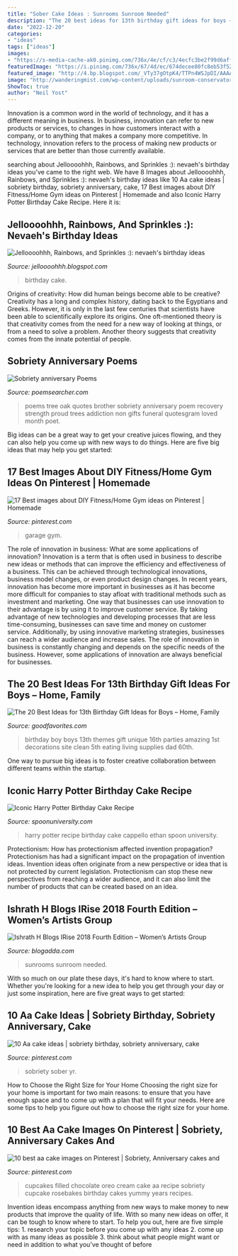 ```yaml
---
title: "Sober Cake Ideas : Sunrooms Sunroom Needed"
description: "The 20 best ideas for 13th birthday gift ideas for boys – home, family"
date: "2022-12-20"
categories:
- "ideas"
tags: ["ideas"]
images:
- "https://s-media-cache-ak0.pinimg.com/736x/4e/cf/c3/4ecfc3be2f99d6aff283049dc554fa47.jpg"
featuredImage: "https://i.pinimg.com/736x/67/4d/ec/674decee80fc8eb53f523265346a7da1--oreo-cupcakes-yummy-cupcakes.jpg"
featured_image: "http://4.bp.blogspot.com/_VTy37gOtpK4/TTPn4WSJpDI/AAAAAAAAAkE/NixaDViVx_4/s1600/b338e_cake1495.jpg"
image: "http://wanderingmist.com/wp-content/uploads/sunroom-conservatory-as-formal-living-areas-are-great-for-enteraining-and-living.jpg"
ShowToc: true
author: "Neil Yost"
---
```



Innovation is a common word in the world of technology, and it has a different meaning in business. In business, innovation can refer to new products or services, to changes in how customers interact with a company, or to anything that makes a company more competitive. In technology, innovation refers to the process of making new products or services that are better than those currently available.

	

		
searching about Jelloooohhh, Rainbows, and Sprinkles :): nevaeh&#039;s birthday ideas you've came to the right web. We have 8 Images about Jelloooohhh, Rainbows, and Sprinkles :): nevaeh&#039;s birthday ideas like 10 Aa cake ideas | sobriety birthday, sobriety anniversary, cake, 17 Best images about DIY Fitness/Home Gym ideas on Pinterest | Homemade and also Iconic Harry Potter Birthday Cake Recipe. Here it is:
		
    
## Jelloooohhh, Rainbows, And Sprinkles :): Nevaeh&#039;s Birthday Ideas

<img loading=lazy src="http://4.bp.blogspot.com/_VTy37gOtpK4/TTPn4WSJpDI/AAAAAAAAAkE/NixaDViVx_4/s1600/b338e_cake1495.jpg" onerror="this.onerror=null;this.src='https://tse4.mm.bing.net/th?id=OIP.VsfZ8vUi4xUc_6JAD6AIpAAAAA&amp;pid=15.1';" alt="Jelloooohhh, Rainbows, and Sprinkles :): nevaeh&#039;s birthday ideas">

_Source: jelloooohhh.blogspot.com_

>birthday cake. 

	

Origins of creativity: How did human beings become able to be creative?
Creativity has a long and complex history, dating back to the Egyptians and Greeks. However, it is only in the last few centuries that scientists have been able to scientifically explore its origins. One oft-mentioned theory is that creativity comes from the need for a new way of looking at things, or from a need to solve a problem. Another theory suggests that creativity comes from the innate potential of people.

    
## Sobriety Anniversary Poems

<img loading=lazy src="https://www.poemsearcher.com/images/poemsearcher/50/5054e9612cd457f55e906637b930405a.jpeg" onerror="this.onerror=null;this.src='https://tse4.mm.bing.net/th?id=OIP.bzj9fQEwebT9cjl4Oa3KggHaJY&amp;pid=15.1';" alt="Sobriety anniversary Poems">

_Source: poemsearcher.com_

>poems tree oak quotes brother sobriety anniversary poem recovery strength proud trees addiction non gifts funeral quotesgram loved month poet. 

	

Big ideas can be a great way to get your creative juices flowing, and they can also help you come up with new ways to do things. Here are five big ideas that may help you get started: 

    
## 17 Best Images About DIY Fitness/Home Gym Ideas On Pinterest | Homemade

<img loading=lazy src="https://s-media-cache-ak0.pinimg.com/736x/4e/cf/c3/4ecfc3be2f99d6aff283049dc554fa47.jpg" onerror="this.onerror=null;this.src='https://tse2.mm.bing.net/th?id=OIP.i6wkTfUzpCW6RgLugp04GgHaKC&amp;pid=15.1';" alt="17 Best images about DIY Fitness/Home Gym ideas on Pinterest | Homemade">

_Source: pinterest.com_

>garage gym. 

	

The role of innovation in business: What are some applications of innovation?
Innovation is a term that is often used in business to describe new ideas or methods that can improve the efficiency and effectiveness of a business. This can be achieved through technological innovations, business model changes, or even product design changes. In recent years, innovation has become more important in businesses as it has become more difficult for companies to stay afloat with traditional methods such as investment and marketing. One way that businesses can use innovation to their advantage is by using it to improve customer service. By taking advantage of new technologies and developing processes that are less time-consuming, businesses can save time and money on customer service. Additionally, by using innovative marketing strategies, businesses can reach a wider audience and increase sales. The role of innovation in business is constantly changing and depends on the specific needs of the business. However, some applications of innovation are always beneficial for businesses.

    
## The 20 Best Ideas For 13th Birthday Gift Ideas For Boys – Home, Family

<img loading=lazy src="https://goodfavorites.com/wp-content/uploads/2020/02/13th-birthday-gift-ideas-for-boys-best-of-50-of-the-best-boy-birthday-party-ideas-in-2019-of-13th-birthday-gift-ideas-for-boys.jpg" onerror="this.onerror=null;this.src='https://tse4.mm.bing.net/th?id=OIP.dYCXHt45YsUxtsmm3PmcNwHaLH&amp;pid=15.1';" alt="The 20 Best Ideas for 13th Birthday Gift Ideas for Boys – Home, Family">

_Source: goodfavorites.com_

>birthday boy boys 13th themes gift unique 16th parties amazing 1st decorations site clean 5th eating living supplies dad 60th. 

	

One way to pursue big ideas is to foster creative collaboration between different teams within the startup.

    
## Iconic Harry Potter Birthday Cake Recipe

<img loading=lazy src="https://s3.amazonaws.com/secretsaucefiles/photos/images/000/172/482/large/35798310691_7dc75e945f_k.jpg?1500323321" onerror="this.onerror=null;this.src='https://tse3.mm.bing.net/th?id=OIP.q6w1fNoMUjzp2Io_8Ky7qgHaE8&amp;pid=15.1';" alt="Iconic Harry Potter Birthday Cake Recipe">

_Source: spoonuniversity.com_

>harry potter recipe birthday cake cappello ethan spoon university. 

	

Protectionism: How has protectionism affected invention propagation?
Protectionism has had a significant impact on the propagation of invention ideas. Invention ideas often originate from a new perspective or idea that is not protected by current legislation. Protectionism can stop these new perspectives from reaching a wider audience, and it can also limit the number of products that can be created based on an idea.

    
## Ishrath H Blogs IRise 2018 Fourth Edition – Women’s Artists Group

<img loading=lazy src="http://wanderingmist.com/wp-content/uploads/sunroom-conservatory-as-formal-living-areas-are-great-for-enteraining-and-living.jpg" onerror="this.onerror=null;this.src='https://tse1.mm.bing.net/th?id=OIP.SfYNHmkIvIML40mm1ezFIQHaFK&amp;pid=15.1';" alt="Ishrath H Blogs IRise 2018 Fourth Edition – Women’s Artists Group">

_Source: blogadda.com_

>sunrooms sunroom needed. 

	

With so much on our plate these days, it's hard to know where to start. Whether you're looking for a new idea to help you get through your day or just some inspiration, here are five great ways to get started: 

    
## 10 Aa Cake Ideas | Sobriety Birthday, Sobriety Anniversary, Cake

<img loading=lazy src="https://i.pinimg.com/474x/0b/8d/0f/0b8d0fd6158f885f8534945c4ead8e79--anniversary-cakes-occasion-cakes.jpg" onerror="this.onerror=null;this.src='https://tse1.mm.bing.net/th?id=OIP.99HONAREQVMDwfo3sQym7wAAAA&amp;pid=15.1';" alt="10 Aa cake ideas | sobriety birthday, sobriety anniversary, cake">

_Source: pinterest.com_

>sobriety sober yr. 

	

How to Choose the Right Size for Your Home
Choosing the right size for your home is important for two main reasons: to ensure that you have enough space and to come up with a plan that will fit your needs. Here are some tips to help you figure out how to choose the right size for your home.

    
## 10 Best Aa Cake Images On Pinterest | Sobriety, Anniversary Cakes And

<img loading=lazy src="https://i.pinimg.com/736x/67/4d/ec/674decee80fc8eb53f523265346a7da1--oreo-cupcakes-yummy-cupcakes.jpg" onerror="this.onerror=null;this.src='https://tse4.mm.bing.net/th?id=OIP.3VEMMcBlzC7Z6gwQgZ8lIQCQGx&amp;pid=15.1';" alt="10 best aa cake images on Pinterest | Sobriety, Anniversary cakes and">

_Source: pinterest.com_

>cupcakes filled chocolate oreo cream cake aa recipe sobriety cupcake rosebakes birthday cakes yummy years recipes. 

	

Invention ideas encompass anything from new ways to make money to new products that improve the quality of life. With so many new ideas on offer, it can be tough to know where to start. To help you out, here are five simple tips: 1. research your topic before you come up with any ideas 2. come up with as many ideas as possible 3. think about what people might want or need in addition to what you’ve thought of before 
